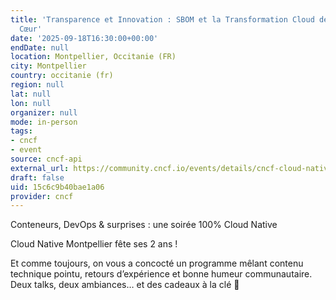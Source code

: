 ```yaml
---
title: 'Transparence et Innovation : SBOM et la Transformation Cloud des Restos du
  Cœur'
date: '2025-09-18T16:30:00+00:00'
endDate: null
location: Montpellier, Occitanie (FR)
city: Montpellier
country: occitanie (fr)
region: null
lat: null
lon: null
organizer: null
mode: in-person
tags:
- cncf
- event
source: cncf-api
external_url: https://community.cncf.io/events/details/cncf-cloud-native-montpellier-presents-transparence-et-innovation-sbom-et-la-transformation-cloud-des-restos-du-coeur/
draft: false
uid: 15c6c9b40bae1a06
provider: cncf
---
```

Conteneurs, DevOps & surprises : une soirée 100% Cloud Native

Cloud Native Montpellier fête ses 2 ans !

Et comme toujours, on vous a concocté un programme mêlant contenu technique pointu, retours d’expérience et bonne humeur communautaire.
Deux talks, deux ambiances… et des cadeaux à la clé 🎁
